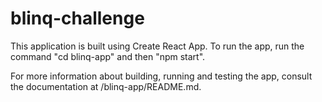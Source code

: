 # blinq-challenge
This application is built using Create React App. To run the app, run the command "cd blinq-app" and then "npm start".

For more information about building, running and testing the app, consult the documentation at /blinq-app/README.md.
